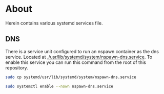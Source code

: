 # About

Herein contains various systemd services file.


## DNS

There is a service unit configured to run an nspawn container as the dns service. Located at [./usr/lib/systemd/system/nspawn-dns.service](./usr/lib/systemd/system/nspawn-dns.service). To enable this service you can run this command from the root of this repository.


```zsh
sudo cp systemd/usr/lib/systemd/system/nspawn-dns.service

sudo systemctl enable --nown nspawn-dns.service
```
